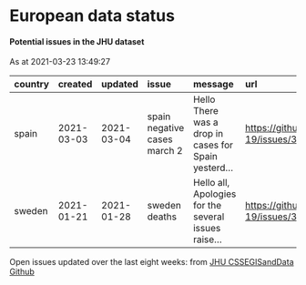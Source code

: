 European data status
================

#### Potential issues in the JHU dataset

As at 2021-03-23 13:49:27

| country | created    | updated    | issue                        | message                                            | url                                                      |
|:--------|:-----------|:-----------|:-----------------------------|:---------------------------------------------------|:---------------------------------------------------------|
| spain   | 2021-03-03 | 2021-03-04 | spain negative cases march 2 | Hello There was a drop in cases for Spain yesterd… | <https://github.com/CSSEGISandData/COVID-19/issues/3754> |
| sweden  | 2021-01-21 | 2021-01-28 | sweden deaths                | Hello all, Apologies for the several issues raise… | <https://github.com/CSSEGISandData/COVID-19/issues/3594> |

Open issues updated over the last eight weeks: from [JHU CSSEGISandData
Github](https://github.com/CSSEGISandData/COVID-19/)

